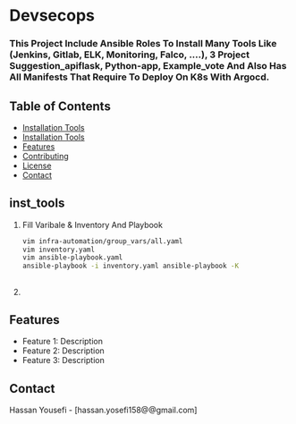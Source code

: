 # Devsecops
### This Project Include Ansible Roles To Install Many Tools Like (Jenkins, Gitlab, ELK, Monitoring, Falco, ....), 3 Project Suggestion_apiflask, Python-app, Example_vote And Also Has All Manifests That Require To Deploy On K8s With Argocd.

## Table of Contents
- [Installation Tools](#ins_tools)
- [Installation Tools](#usage)
- [Features](#features)
- [Contributing](#contributing)
- [License](#license)
- [Contact](#contact)

## inst_tools
1. Fill Varibale & Inventory And Playbook
    ```bash
    vim infra-automation/group_vars/all.yaml
    vim inventory.yaml
    vim ansible-playbook.yaml
    ansible-playbook -i inventory.yaml ansible-playbook -K
     ```
## 
2. 

## Features
- Feature 1: Description
- Feature 2: Description
- Feature 3: Description

## Contact
Hassan Yousefi - [hassan.yosefi158@@gmail.com]

